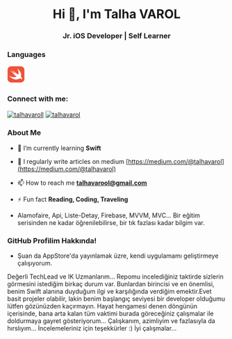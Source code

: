<h1 align="center">Hi 👋, I'm Talha VAROL</h1>
<h3 align="center">Jr. iOS Developer | Self Learner</h3>


<h3 align="left">Languages</h3>
<p align="left"><a href="https://developer.apple.com/swift/" target="_blank" rel="noreferrer"> <img src="https://raw.githubusercontent.com/devicons/devicon/master/icons/swift/swift-original.svg" alt="swift" width="40" height="40"/> </a> </p>

<h3 align="left">Connect with me:</h3>
<p align="left">
<a href="https://twitter.com/talhavaroll" target="blank"><img align="center" src="https://raw.githubusercontent.com/rahuldkjain/github-profile-readme-generator/master/src/images/icons/Social/twitter.svg" alt="talhavaroll" height="30" width="40" /></a>
<a href="https://linkedin.com/in/talhavarol" target="blank"><img align="center" src="https://raw.githubusercontent.com/rahuldkjain/github-profile-readme-generator/master/src/images/icons/Social/linked-in-alt.svg" alt="talhavarol" height="30" width="40" /></a>


<h3 align="left">About Me</h3>

- 🌱 I’m currently learning **Swift**

- 📝 I regularly write articles on medium [https://medium.com/@talhavarol](https://medium.com/@talhavarol)

- 📫 How to reach me **talhavarool@gmail.com**

- ⚡ Fun fact **Reading, Coding, Traveling**

- Alamofaire, Api, Liste-Detay, Firebase, MVVM, MVC... Bir eğitim serisinden ne kadar öğrenilebilirse, bir tık fazlası kadar bilgim var.

<h3 align="left">GitHub Profilim Hakkında!</h3>

- Şuan da AppStore'da yayınlamak üzre, kendi uygulamamı geliştirmeye çalışıyorum.

<p>Değerli TechLead ve IK Uzmanlarım... Repomu incelediğiniz taktirde sizlerin görmesini istediğim birkaç durum var. Bunlardan birincisi ve en önemlisi, benim Swift alanına duyduğum ilgi ve karşılığında verdiğim emektir.Evet basit projeler olabilir, lakin benim başlangıç seviyesi bir developer olduğumu lütfen gözünüzden kaçırmayın. Hayat hengamesi denen döngünün içerisinde, bana arta kalan tüm vaktimi burada göreceğiniz çalışmalar ile doldurmaya gayret gösteriyorum... Çalışkanım, azimliyim ve fazlasıyla da hırslıyım... İncelemeleriniz için teşekkürler :) İyi çalışmalar... <p>



